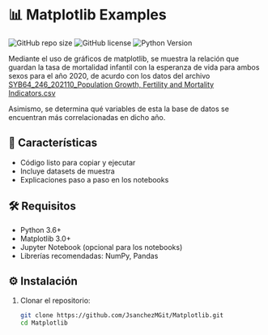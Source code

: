 # 📊 Matplotlib Examples

![GitHub repo size](https://img.shields.io/github/repo-size/JsanchezMGit/Matplotlib)
![GitHub license](https://img.shields.io/github/license/JsanchezMGit/Matplotlib)
![Python Version](https://img.shields.io/badge/python-3.6%2B-blue)

<p>Mediante el uso de gráficos de matplotlib, se muestra la relación que guardan la tasa de mortalidad infantil con la esperanza de vida para ambos sexos para el año 2020, de acurdo con los datos del archivo <a target="_blank" rel="noopener noreferrer" href="https://data.un.org/_Docs/SYB/CSV/SYB66_246_202310_Population%20Growth,%20Fertility%20and%20Mortality%20Indicators.csv">SYB64_246_202110_Population Growth, Fertility and Mortality Indicators.csv</a>&nbsp;</p>
<p>Asimismo, se determina qué variables de esta la base de datos se encuentran más correlacionadas en dicho año.</p>

## 🚀 Características
- Código listo para copiar y ejecutar
- Incluye datasets de muestra
- Explicaciones paso a paso en los notebooks

## 🛠 Requisitos
- Python 3.6+
- Matplotlib 3.0+
- Jupyter Notebook (opcional para los notebooks)
- Librerías recomendadas: NumPy, Pandas

## ⚙️ Instalación
1. Clonar el repositorio:
   ```bash
   git clone https://github.com/JsanchezMGit/Matplotlib.git
   cd Matplotlib
